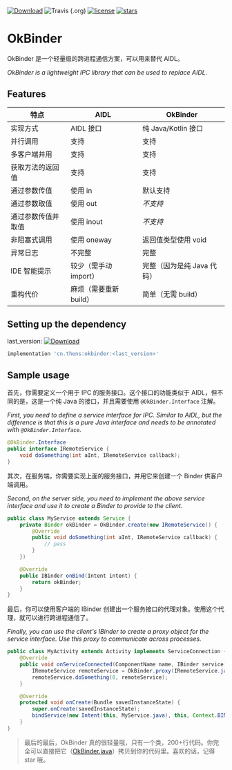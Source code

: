 [![Download](https://api.bintray.com/packages/7hens/maven/okbinder/images/download.svg)](https://bintray.com/7hens/maven/okbinder/_latestVersion)
![Travis (.org)](https://img.shields.io/travis/7hens/okbinder)
[![license](https://img.shields.io/github/license/7hens/okbinder.svg)](https://github.com/7hens/okbinder/blob/master/LICENSE)
[![stars](https://img.shields.io/github/stars/7hens/okbinder.svg?style=social)](https://github.com/7hens/okbinder)

# OkBinder

OkBinder 是一个轻量级的跨进程通信方案，可以用来替代 AIDL。

_OkBinder is a lightweight IPC library that can be used to replace AIDL._

## Features

| 特点               | AIDL                   | OkBinder                   |
| ------------------ | ---------------------- | -------------------------- |
| 实现方式           | AIDL 接口              | 纯 Java/Kotlin 接口        |
| 并行调用           | 支持                   | 支持                       |
| 多客户端并用       | 支持                   | 支持                       |
| 获取方法的返回值   | 支持                   | 支持                       |
| 通过参数传值       | 使用 in                | 默认支持                   |
| 通过参数取值       | 使用 out               | _不支持_                   |
| 通过参数传值并取值 | 使用 inout             | _不支持_                   |
| 非阻塞式调用       | 使用 oneway            | 返回值类型使用 void        |
| 异常日志           | 不完整                 | 完整                       |
| IDE 智能提示     | 较少（需手动 import）  | 完整（因为是纯 Java 代码） |
| 重构代价           | 麻烦（需要重新 build） | 简单（无需 build）         |

## Setting up the dependency

last_version: [![Download](https://api.bintray.com/packages/7hens/maven/okbinder/images/download.svg)](https://bintray.com/7hens/maven/okbinder/_latestVersion)

```groovy
implementation 'cn.thens:okbinder:<last_version>'
```

## Sample usage

首先，你需要定义一个用于 IPC 的服务接口。这个接口的功能类似于 AIDL，但不同的是，这是一个纯 Java 的接口，并且需要使用 `@OkBinder.Interface` 注解。

_First, you need to define a service interface for IPC. Similar to AIDL, but the difference is that this is a pure Java interface and needs to be annotated with `@OkBinder.Interface`._

```java
@OkBinder.Interface
public interface IRemoteService {
    void doSomething(int aInt, IRemoteService callback);
}
```

其次，在服务端，你需要实现上面的服务接口，并用它来创建一个 Binder 供客户端调用。

_Second, on the server side, you need to implement the above service interface and use it to create a Binder to provide to the client._

```java
public class MyService extends Service {
    private Binder okBinder = OkBinder.create(new IRemoteService() {
        @Override
        public void doSomething(int aInt, IRemoteService callback) {
            // pass
        }
    })

    @Override
    public IBinder onBind(Intent intent) {
        return okBinder;
    }
}
```

最后，你可以使用客户端的 IBinder 创建出一个服务接口的代理对象。使用这个代理，就可以进行跨进程通信了。

_Finally, you can use the client's IBinder to create a proxy object for the service interface. Use this proxy to communicate across processes._

```java
public class MyActivity extends Activity implements ServiceConnection {
    @Override
    public void onServiceConnected(ComponentName name, IBinder service) {
        IRemoteService remoteService = OkBinder.proxy(IRemoteService.java, service);
        remoteService.doSomething(0, remoteService);
    }

    @Override
    protected void onCreate(Bundle savedInstanceState) {
        super.onCreate(savedInstanceState);
        bindService(new Intent(this, MyService.java), this, Context.BIND_AUTO_CREATE);
    }
}
```

> 最后的最后，OkBinder 真的很轻量哦，只有一个类，200+行代码。你完全可以直接把它（[OkBinder.java](https://github.com/7hens/okbinder/blob/master/okbinder/src/main/java/cn/thens/okbinder/OkBinder.java)）拷贝到你的代码里。喜欢的话，记得 star 哦。
